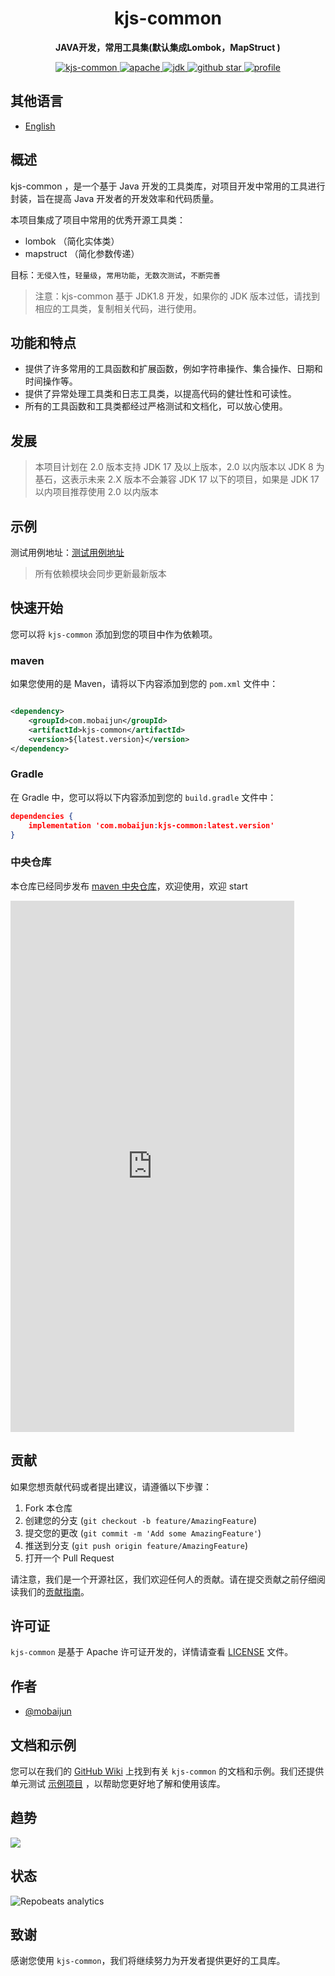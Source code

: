 <h1 align="center">
    kjs-common
</h1>
<p align="center">
    <strong>JAVA开发，常用工具集(默认集成Lombok，MapStruct ) </strong>
</p>
<p align="center">
    <a target="_blank" href="https://search.maven.org/artifact/com.mobaijun/kjs-common">
        <img src="https://img.shields.io/maven-central/v/com.mobaijun/kjs-common.svg?style=flat&logo=Apache Maven"
             alt="kjs-common"/>
    </a>
    <a target="_blank" href="https://www.apache.org/licenses/LICENSE-2.0.html">
        <img src="https://img.shields.io/badge/license-Apache%202-4EB1BA.svg?style=flat&logo=apache" alt="apache">
    </a>
    <a target="_blank" href="https://www.oracle.com/technetwork/java/javase/downloads/index.html">
        <img src="https://img.shields.io/badge/JDK-1.8+-green.svg?style=flat&logo=Oracle" alt="jdk">
    </a>
    <a target="_blank" href='https://github.com/mobaijun/kjs-common'>
        <img src="https://img.shields.io/github/stars/mobaijun/kjs-common.svg?style=flat&logo=GitHub"
             alt="github star">
    </a>
    <a target="_blank" href='https://github.com/mobaijun/kjs-common'>
        <img src="https://komarev.com/ghpvc/?username=mobaijun&color=orange" alt="profile">
    </a>
</p>

## 其他语言

- [English](README.en.md)

## 概述

kjs-common ，是一个基于 Java 开发的工具类库，对项目开发中常用的工具进行封装，旨在提高 Java 开发者的开发效率和代码质量。

本项目集成了项目中常用的优秀开源工具类：

* lombok （简化实体类）
* mapstruct （简化参数传递）

目标：`无侵入性`，`轻量级`，`常用功能`，`无数次测试`，`不断完善`

> 注意：kjs-common 基于 JDK1.8 开发，如果你的 JDK 版本过低，请找到相应的工具类，复制相关代码，进行使用。

## 功能和特点

- 提供了许多常用的工具函数和扩展函数，例如字符串操作、集合操作、日期和时间操作等。
- 提供了异常处理工具类和日志工具类，以提高代码的健壮性和可读性。
- 所有的工具函数和工具类都经过严格测试和文档化，可以放心使用。

## 发展

> 本项目计划在 2.0 版本支持 JDK 17 及以上版本，2.0 以内版本以 JDK 8 为基石，这表示未来 2.X 版本不会兼容 JDK 17 以下的项目，如果是
> JDK 17 以内项目推荐使用 2.0 以内版本

## 示例

测试用例地址：[测试用例地址](https://github.com/mobaijun/kjs-common/tree/main/src/test/java/com/mobaijun/common/test)

> 所有依赖模块会同步更新最新版本

## 快速开始

您可以将 `kjs-common` 添加到您的项目中作为依赖项。

### maven

如果您使用的是 Maven，请将以下内容添加到您的 `pom.xml` 文件中：

```xml

<dependency>
    <groupId>com.mobaijun</groupId>
    <artifactId>kjs-common</artifactId>
    <version>${latest.version}</version>
</dependency>
```

### Gradle

在 Gradle 中，您可以将以下内容添加到您的 `build.gradle` 文件中：

~~~json
dependencies {
    implementation 'com.mobaijun:kjs-common:latest.version'
}
~~~

### 中央仓库

本仓库已经同步发布 [maven 中央仓库](https://mvnrepository.com/artifact/com.mobaijun/kjs-common)，欢迎使用，欢迎 start

<iframe height=850 width=90% src="https://search.maven.org/search?q=com.mobaijun" frameborder=0 allowfullscreen></iframe>

## 贡献

如果您想贡献代码或者提出建议，请遵循以下步骤：

1. Fork 本仓库
2. 创建您的分支 (`git checkout -b feature/AmazingFeature`)
3. 提交您的更改 (`git commit -m 'Add some AmazingFeature'`)
4. 推送到分支 (`git push origin feature/AmazingFeature`)
5. 打开一个 Pull Request

请注意，我们是一个开源社区，我们欢迎任何人的贡献。请在提交贡献之前仔细阅读我们的[贡献指南](https://github.com/april-projects/april-norm/blob/main/README.md)。

## 许可证

`kjs-common` 是基于 Apache
许可证开发的，详情请查看 [LICENSE](https://github.com/mobaijun/kjs-common/blob/main/LICENSE.txt) 文件。

## 作者

- [@mobaijun](https://github.com/mobaijun)

## 文档和示例

您可以在我们的 [GitHub Wiki](https://github.com/mobaijun/kjs-common/wiki) 上找到有关 `kjs-common`
的文档和示例。我们还提供单元测试 [示例项目](https://github.com/mobaijun/kjs-common/tree/main/src/test/java/com/mobaijun/common/test)
，以帮助您更好地了解和使用该库。

## 趋势

![](https://starchart.cc/mobaijun/kjs-common.svg)

## 状态

![Repobeats analytics](https://repobeats.axiom.co/api/embed/c6b9508b383c2d1c0f1d01b6d3568d5240482f7c.svg "Repobeats analytics image")

## 致谢

感谢您使用 `kjs-common`，我们将继续努力为开发者提供更好的工具库。
